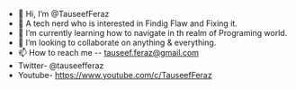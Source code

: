 - 👋 Hi, I’m @TauseefFeraz
- 👀 A tech nerd who is interested in Findig Flaw and Fixing it.
- 🌱 I’m currently learning how to navigate in th realm of Programing world.
- 💞️ I’m looking to collaborate on anything & everything.
- 📫 How to reach me -- tauseef.feraz@gmail.com
- Twitter- @tauseefferaz
- Youtube- https://www.youtube.com/c/TauseefFeraz
